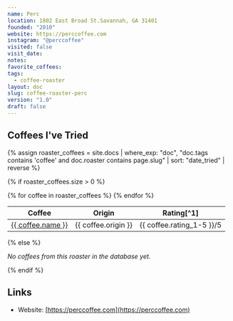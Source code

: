 ```yaml
---
name: Perc
location: 1802 East Broad St.Savannah, GA 31401
founded: "2010"
website: https://perccoffee.com
instagram: "@perccoffee"
visited: false
visit_date:
notes:
favorite_coffees:
tags:
  - coffee-roaster
layout: doc
slug: coffee-roaster-perc
version: "1.0"
draft: false
---
```


## Coffees I've Tried

{% assign roaster_coffees = site.docs | where_exp: "doc", "doc.tags contains 'coffee' and doc.roaster contains page.slug" | sort: "date_tried" | reverse %}

{% if roaster_coffees.size > 0 %}
<div class="roaster-coffees">
  <table>
    <thead>
      <tr>
        <th>Coffee</th>
        <th>Origin</th>
        <th markdown="span">Rating[^1]</th>
      </tr>
    </thead>
    <tbody>
      {% for coffee in roaster_coffees %}
      <tr>
        <td><a href="{{ coffee.url | relative_url }}">{{ coffee.name }}</a></td>
        <td>{{ coffee.origin }}</td>
        <td>{{ coffee.rating_1-5 }}/5</td>
      </tr>
      {% endfor %}
    </tbody>
  </table>
</div>
{% else %}
<p><em>No coffees from this roaster in the database yet.</em></p>
{% endif %}

## Links
- Website: [https://perccoffee.com](https://perccoffee.com)

[^1]: Scale from 1-5, where 5 is excellent and 1 is terrible
